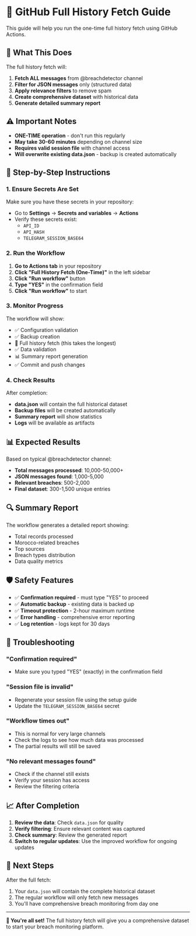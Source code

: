 # 🚀 GitHub Full History Fetch Guide

This guide will help you run the one-time full history fetch using GitHub Actions.

## 🎯 What This Does

The full history fetch will:
1. **Fetch ALL messages** from @breachdetector channel
2. **Filter for JSON messages** only (structured data)
3. **Apply relevance filters** to remove spam
4. **Create comprehensive dataset** with historical data
5. **Generate detailed summary report**

## ⚠️ Important Notes

- **ONE-TIME operation** - don't run this regularly
- **May take 30-60 minutes** depending on channel size
- **Requires valid session file** with channel access
- **Will overwrite existing data.json** - backup is created automatically

## 🚀 Step-by-Step Instructions

### 1. Ensure Secrets Are Set

Make sure you have these secrets in your repository:
- Go to **Settings** → **Secrets and variables** → **Actions**
- Verify these secrets exist:
  - `API_ID`
  - `API_HASH` 
  - `TELEGRAM_SESSION_BASE64`

### 2. Run the Workflow

1. **Go to Actions tab** in your repository
2. **Click "Full History Fetch (One-Time)"** in the left sidebar
3. **Click "Run workflow"** button
4. **Type "YES"** in the confirmation field
5. **Click "Run workflow"** to start

### 3. Monitor Progress

The workflow will show:
- ✅ Configuration validation
- ✅ Backup creation
- 🚀 Full history fetch (this takes the longest)
- ✅ Data validation
- 📊 Summary report generation
- ✅ Commit and push changes

### 4. Check Results

After completion:
- **data.json** will contain the full historical dataset
- **Backup files** will be created automatically
- **Summary report** will show statistics
- **Logs** will be available as artifacts

## 📊 Expected Results

Based on typical @breachdetector channel:
- **Total messages processed**: 10,000-50,000+
- **JSON messages found**: 1,000-5,000
- **Relevant breaches**: 500-2,000
- **Final dataset**: 300-1,500 unique entries

## 🔍 Summary Report

The workflow generates a detailed report showing:
- Total records processed
- Morocco-related breaches
- Top sources
- Breach types distribution
- Data quality metrics

## 🛡️ Safety Features

- ✅ **Confirmation required** - must type "YES" to proceed
- ✅ **Automatic backup** - existing data is backed up
- ✅ **Timeout protection** - 2-hour maximum runtime
- ✅ **Error handling** - comprehensive error reporting
- ✅ **Log retention** - logs kept for 30 days

## 🚨 Troubleshooting

### "Confirmation required"
- Make sure you typed "YES" (exactly) in the confirmation field

### "Session file is invalid"
- Regenerate your session file using the setup guide
- Update the `TELEGRAM_SESSION_BASE64` secret

### "Workflow times out"
- This is normal for very large channels
- Check the logs to see how much data was processed
- The partial results will still be saved

### "No relevant messages found"
- Check if the channel still exists
- Verify your session has access
- Review the filtering criteria

## 📈 After Completion

1. **Review the data**: Check `data.json` for quality
2. **Verify filtering**: Ensure relevant content was captured
3. **Check summary**: Review the generated report
4. **Switch to regular updates**: Use the improved workflow for ongoing updates

## 🔄 Next Steps

After the full fetch:
1. Your `data.json` will contain the complete historical dataset
2. The regular workflow will only fetch new messages
3. You'll have comprehensive breach monitoring from day one

---

**🎉 You're all set!** The full history fetch will give you a comprehensive dataset to start your breach monitoring platform. 